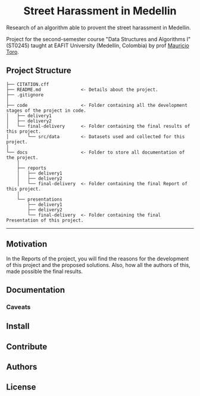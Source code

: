 <h1 align = "center">Street Harassment in Medellin</h1>

Research of an algorithm able to provent the street harassment in Medellin.

Project for the second-semester course "Data Structures and Algorithms I" (ST0245) taught at EAFIT University (Medellín, Colombia) by prof [Mauricio Toro](https://github.com/mauriciotoro).

## Project Structure

    ├── CITATION.cff
    ├── README.md               <- Details about the project.
    ├── .gitignore         
    │ 
    ├── code                    <- Folder containing all the development stages of the project in code.
    │   ├── delivery1     
    │   ├── delivery2
    │   └── final-delivery      <- Folder containing the final results of this project.
    │       └── src/data        <- Datasets used and collected for this project.
    │   
    └── docs                    <- Folder to store all documentation of the project.
        │
        ├── reports
        │   ├── delivery1     
        │   ├── delivery2
        │   └── final-delivery  <- Folder containing the final Report of this project.
        │   
        └── presentations
            ├── delivery1     
            ├── delivery2
            └── final-delivery  <- Folder containing the final Presentation of this project.
--------

## Motivation
In the Reports of the project, you will find the reasons for the development of this project and the proposed solutions. Also, how all the authors of this, made possible the final results.

## Documentation


### Caveats

## Install


## Contribute

## Authors

## License